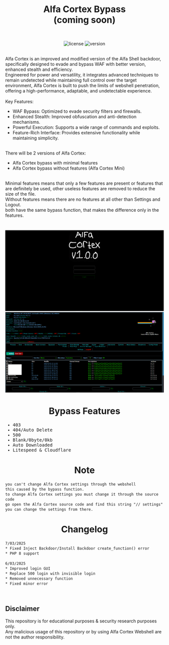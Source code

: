 <div align="center"><h1>Alfa Cortex Bypass<br>(coming soon)</h1></div>
<br>
<div align="center">
  
![license](https://img.shields.io/badge/LICENSE-GPL2.0-ebcb8b?style=flat-square)
![version](https://img.shields.io/badge/VERSION-1.0.0-a3be8c?style=flat-square)
</div>
<br>
Alfa Cortex is an improved and modified version of the Alfa Shell backdoor, specifically designed to evade and bypass WAF with better version, enhanced stealth and efficiency.<br>Engineered for power and versatility, it integrates advanced techniques to remain undetected while maintaining full control over the target environment, Alfa Cortex is built to push the limits of webshell penetration, offering a high-performance, adaptable, and undetectable experience.<br><br>
Key Features:

* WAF Bypass: Optimized to evade security filters and firewalls.
* Enhanced Stealth: Improved obfuscation and anti-detection mechanisms.
* Powerful Execution: Supports a wide range of commands and exploits.
* Feature-Rich Interface: Provides extensive functionality while maintaining simplicity.
<br><br>

There will be 2 versions of Alfa Cortex:

* Alfa Cortex bypass with minimal features
* Alfa Cortex bypass without features (Alfa Cortex Mini)
<br>
Minimal features means that only a few features are present or features that are definitely be used, other useless features are removed to reduce the size of the file.<br>
Without features means there are no features at all other than Settings and Logout.<br>
both have the same bypass function, that makes the difference only in the features.
<div align="center"><h1></h1></div>
<img src="https://raw.githubusercontent.com/vlain1337/Alfa-Cortex/refs/heads/main/img/login.png">
<img src="https://raw.githubusercontent.com/vlain1337/Alfa-Cortex/refs/heads/main/img/main.png">
</div>
<br>
<div align="center"><h1>Bypass Features</h1></div>
<samp>

* 403
* 404/Auto Delete
* 500
* Blank/0byte/0kb
* Auto Downloaded
* Litespeed & Cloudflare

</samp>
<div align="center"><h1>Note</h1></div>

```
you can't change Alfa Cortex settings through the webshell
this caused by the bypass function.
to change Alfa Cortex settings you must change it through the source code
go open the Alfa Cortex source code and find this string "// settings"
you can change the settings from there.
```
<div align="center"><h1>Changelog</h1></div>

```
7/03/2025
* Fixed Inject Backdoor/Install Backdoor create_function() error
* PHP 8 support

6/03/2025
* Improved login GUI
* Replace 500 login with invisible login
* Removed unnecessary function
* Fixed minor error
```
<br>

## Disclaimer

This repository is for educational purposes & security research purposes only.
<br>
Any malicious usage of this repository or by using Alfa Cortex Webshell are not the author responsibility.

